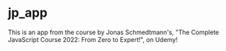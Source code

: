 # jp_app
This is an app from the course by Jonas Schmedtmann's, "The Complete JavaScript Course 2022: From Zero to Expert!", on Udemy!